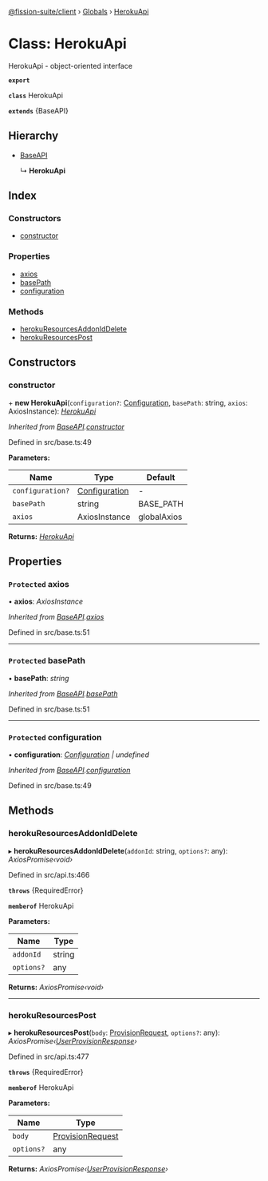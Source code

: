 [@fission-suite/client](../README.md) › [Globals](../globals.md) › [HerokuApi](herokuapi.md)

# Class: HerokuApi

HerokuApi - object-oriented interface

**`export`** 

**`class`** HerokuApi

**`extends`** {BaseAPI}

## Hierarchy

* [BaseAPI](baseapi.md)

  ↳ **HerokuApi**

## Index

### Constructors

* [constructor](herokuapi.md#constructor)

### Properties

* [axios](herokuapi.md#protected-axios)
* [basePath](herokuapi.md#protected-basepath)
* [configuration](herokuapi.md#protected-configuration)

### Methods

* [herokuResourcesAddonIdDelete](herokuapi.md#herokuresourcesaddoniddelete)
* [herokuResourcesPost](herokuapi.md#herokuresourcespost)

## Constructors

###  constructor

\+ **new HerokuApi**(`configuration?`: [Configuration](configuration.md), `basePath`: string, `axios`: AxiosInstance): *[HerokuApi](herokuapi.md)*

*Inherited from [BaseAPI](baseapi.md).[constructor](baseapi.md#constructor)*

Defined in src/base.ts:49

**Parameters:**

Name | Type | Default |
------ | ------ | ------ |
`configuration?` | [Configuration](configuration.md) | - |
`basePath` | string |  BASE_PATH |
`axios` | AxiosInstance |  globalAxios |

**Returns:** *[HerokuApi](herokuapi.md)*

## Properties

### `Protected` axios

• **axios**: *AxiosInstance*

*Inherited from [BaseAPI](baseapi.md).[axios](baseapi.md#protected-axios)*

Defined in src/base.ts:51

___

### `Protected` basePath

• **basePath**: *string*

*Inherited from [BaseAPI](baseapi.md).[basePath](baseapi.md#protected-basepath)*

Defined in src/base.ts:51

___

### `Protected` configuration

• **configuration**: *[Configuration](configuration.md) | undefined*

*Inherited from [BaseAPI](baseapi.md).[configuration](baseapi.md#protected-configuration)*

Defined in src/base.ts:49

## Methods

###  herokuResourcesAddonIdDelete

▸ **herokuResourcesAddonIdDelete**(`addonId`: string, `options?`: any): *AxiosPromise‹void›*

Defined in src/api.ts:466

**`throws`** {RequiredError}

**`memberof`** HerokuApi

**Parameters:**

Name | Type |
------ | ------ |
`addonId` | string |
`options?` | any |

**Returns:** *AxiosPromise‹void›*

___

###  herokuResourcesPost

▸ **herokuResourcesPost**(`body`: [ProvisionRequest](../interfaces/provisionrequest.md), `options?`: any): *AxiosPromise‹[UserProvisionResponse](../interfaces/userprovisionresponse.md)›*

Defined in src/api.ts:477

**`throws`** {RequiredError}

**`memberof`** HerokuApi

**Parameters:**

Name | Type |
------ | ------ |
`body` | [ProvisionRequest](../interfaces/provisionrequest.md) |
`options?` | any |

**Returns:** *AxiosPromise‹[UserProvisionResponse](../interfaces/userprovisionresponse.md)›*
